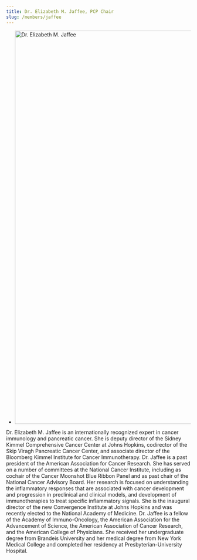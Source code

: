 ```yaml
---
title: Dr. Elizabeth M. Jaffee, PCP Chair
slug: /members/jaffee
---
```


<div class="view-pcp-members single-member">
          <ul class="row">
						<li class="member">
          		<div class="member-image">
								<img typeof="foaf:Image" src="./../images/dr._elizabeth_jaffee_headshot-squarecrop.jpg" width="1072" height="1072" alt="Dr. Elizabeth M. Jaffee">
							</div>
						</li>
      </ul>
</div>

Dr. Elizabeth M. Jaffee is an internationally recognized expert in cancer immunology and pancreatic cancer. She is deputy director of the Sidney Kimmel Comprehensive Cancer Center at Johns Hopkins, codirector of the Skip Viragh Pancreatic Cancer Center, and associate director of the Bloomberg Kimmel Institute for Cancer Immunotherapy. Dr. Jaffee is a past president of the American Association for Cancer Research. She has served on a number of committees at the National Cancer Institute, including as cochair of the Cancer Moonshot Blue Ribbon Panel and as past chair of the National Cancer Advisory Board. Her research is focused on understanding the inflammatory responses that are associated with cancer development and progression in preclinical and clinical models, and development of immunotherapies to treat specific inflammatory signals. She is the inaugural director of the new Convergence Institute at Johns Hopkins and was recently elected to the National Academy of Medicine. Dr. Jaffee is a fellow of the Academy of Immuno-Oncology, the American Association for the Advancement of Science, the American Association of Cancer Research, and the American College of Physicians. She received her undergraduate degree from Brandeis University and her medical degree from New York Medical College and completed her residency at Presbyterian-University Hospital.
